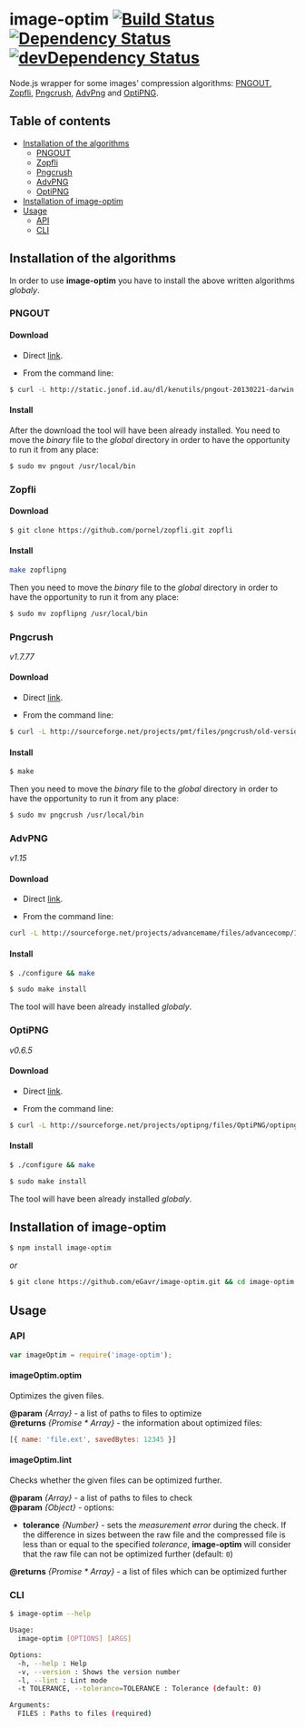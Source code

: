 # image-optim [![Build Status](https://travis-ci.org/eGavr/image-optim.svg)](https://travis-ci.org/eGavr/image-optim) [![Dependency Status](https://david-dm.org/eGavr/image-optim.svg)](https://david-dm.org/eGavr/image-optim) [![devDependency Status](https://david-dm.org/eGavr/image-optim/dev-status.svg)](https://david-dm.org/eGavr/image-optim#info=devDependencies)

Node.js wrapper for some images' compression algorithms: [PNGOUT](http://www.advsys.net/ken/util/pngout.htm), [Zopfli](http://googledevelopers.blogspot.co.uk/2013/02/compress-data-more-densely-with-zopfli.html), [Pngcrush](http://pmt.sourceforge.net/pngcrush/), [AdvPng](http://advancemame.sourceforge.net/doc-advpng.html) and [OptiPNG](http://optipng.sourceforge.net/).

## Table of contents
<!-- TOC -->
* [Installation of the algorithms](#installation-of-the-algorithms)
  * [PNGOUT](#pngout)
  * [Zopfli](#zopfli)
  * [Pngcrush](#pngcrush)
  * [AdvPNG](#advpng)
  * [OptiPNG](#optipng)
* [Installation of image-optim](#installation-of-image-optim)
* [Usage](#usage)
  * [API](#api)
  * [CLI](#cli)

<!-- TOC END -->

## Installation of the algorithms

In order to use **image-optim** you have to install the above written algorithms _globaly_.

### PNGOUT

#### Download

* Direct [link](http://static.jonof.id.au/dl/kenutils/pngout-20130221-darwin.tar.gz).

* From the command line:

```bash
$ curl -L http://static.jonof.id.au/dl/kenutils/pngout-20130221-darwin.tar.gz | tar xz
```

#### Install

After the download the tool will have been already installed. You need to move the _binary_ file to the _global_ directory in order to have the opportunity to run it from any place:

```bash
$ sudo mv pngout /usr/local/bin
```

### Zopfli

#### Download

```bash
$ git clone https://github.com/pornel/zopfli.git zopfli
```

#### Install

```bash
make zopflipng
```

Then you need to move the _binary_ file to the _global_ directory in order to have the opportunity to run it from any place:

```bash
$ sudo mv zopflipng /usr/local/bin
```

### Pngcrush

_v1.7.77_

#### Download

* Direct [link](http://sourceforge.net/projects/pmt/files/pngcrush/old-versions/1.7/1.7.77/pngcrush-1.7.77.tar.gz/download).

* From the command line:

```bash
$ curl -L http://sourceforge.net/projects/pmt/files/pngcrush/old-versions/1.7/1.7.77/pngcrush-1.7.77.tar.gz/download | tar xz
```

#### Install

```bash
$ make
```
Then you need to move the _binary_ file to the _global_ directory in order to have the opportunity to run it from any place:

```bash
$ sudo mv pngcrush /usr/local/bin
```

### AdvPNG

_v1.15_

#### Download

* Direct [link](http://sourceforge.net/projects/advancemame/files/advancecomp/1.15/advancecomp-1.15.tar.gz/download).

* From the command line:

```bash
curl -L http://sourceforge.net/projects/advancemame/files/advancecomp/1.15/advancecomp-1.15.tar.gz/download | tar xz
```

#### Install

```bash
$ ./configure && make

$ sudo make install
```

The tool will have been already installed _globaly_.

### OptiPNG

_v0.6.5_

#### Download

* Direct [link](http://sourceforge.net/projects/optipng/files/OptiPNG/optipng-0.6.5/optipng-0.6.5.tar.gz/download).

* From the command line:

```bash
$ curl -L http://sourceforge.net/projects/optipng/files/OptiPNG/optipng-0.6.5/optipng-0.6.5.tar.gz/download | tar xz
```

#### Install

```bash
$ ./configure && make

$ sudo make install
```

The tool will have been already installed _globaly_.

## Installation of image-optim

```bash
$ npm install image-optim
```

_or_

```bash
$ git clone https://github.com/eGavr/image-optim.git && cd image-optim && npm install
```

## Usage

### API

```js
var imageOptim = require('image-optim');
```

#### imageOptim.optim

Optimizes the given files.

**@param** *{Array}* - a list of paths to files to optimize<br>
**@returns** *{Promise * Array}* - the information about optimized files:<br>

```js
[{ name: 'file.ext', savedBytes: 12345 }]
```

#### imageOptim.lint

Checks whether the given files can be optimized further.

**@param** *{Array}* - a list of paths to files to check<br>
**@param** *{Object}* - options:<br>

  * **tolerance** *{Number}* - sets the _measurement error_ during the check. If the difference in sizes between the raw file and the compressed file is less than or equal to the specified _tolerance_, **image-optim** will consider that the raw file can not be optimized further (default: `0`)

**@returns** *{Promise * Array}* - a list of files which can be optimized further

### CLI

```bash
$ image-optim --help

Usage:
  image-optim [OPTIONS] [ARGS]

Options:
  -h, --help : Help
  -v, --version : Shows the version number
  -l, --lint : Lint mode
  -t TOLERANCE, --tolerance=TOLERANCE : Tolerance (default: 0)

Arguments:
  FILES : Paths to files (required)
```
